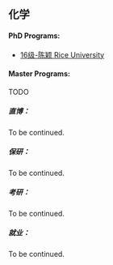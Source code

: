 ## 化学

#### PhD Programs:

- [16级-陈颖 Rice University](grad-application/chemistry/[US]-15-chenying.md)

#### Master Programs:

TODO


##### 直博：

To be continued.

##### 保研：

To be continued.

##### 考研：

To be continued.

##### 就业：

To be continued.
